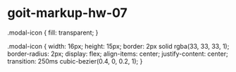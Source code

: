 # goit-markup-hw-07

.modal-icon {
fill: transparent;
}

.modal-icon {
width: 16px;
height: 15px;
border: 2px solid rgba(33, 33, 33, 1);
border-radius: 2px;
display: flex;
align-items: center;
justify-content: center;
transition: 250ms cubic-bezier(0.4, 0, 0.2, 1);
}
